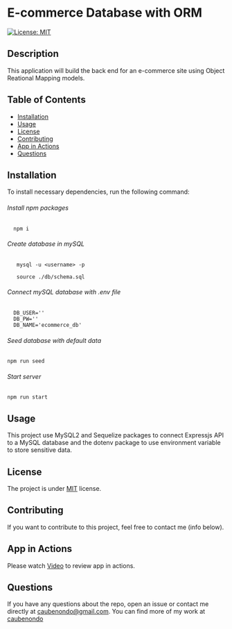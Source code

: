 # E-commerce Database with ORM
  [![License: MIT](https://img.shields.io/badge/License-MIT-yellow.svg)](https://opensource.org/licenses/MIT)

  ## Description
  This application will build the back end for an e-commerce site using Object Reational Mapping models.

  ## Table of Contents
  * [Installation](#Installation)
  * [Usage](#Usage)
  * [License](#License)
  * [Contributing](#Contributing)
  * [App in Actions](#Tests)
  * [Questions](#Questions)

  ## Installation <a name='Installation'></a>
  To install necessary dependencies, run the following command:
  ###### Install npm packages
  ```
    npm i
  ```
  
  ###### Create database in mySQL
 ```
    mysql -u <username> -p
 ```
 ```
    source ./db/schema.sql
 ```
 ###### Connect mySQL database with .env file
  ```
    DB_USER=''
    DB_PW=''
    DB_NAME='ecommerce_db'
  ```
 ###### Seed database with default data
```
npm run seed
```
###### Start server
```
npm run start
```
  ## Usage <a name='Usage'></a>
  This project use MySQL2 and Sequelize packages to connect Expressjs API to a MySQL database and the dotenv package to use environment variable to store sensitive data.
  
  ## License <a name='License'></a>
  The project is under [MIT](https://opensource.org/licenses/MIT) license.

  ## Contributing <a name='Contributing'></a>
  If you want to contribute to this project, feel free to contact me (info below).

  ## App in Actions <a name='Tests'></a>
  Please watch [Video](https://youtu.be/0CmvAMUpZDQ) to review app in actions.

  ## Questions <a name='Questions'></a>
  If you have any questions about the repo, open an issue or contact me directly at caubenondo@gmail.com.
  You can find more of my work at [caubenondo](https://github.com/caubenondo)
